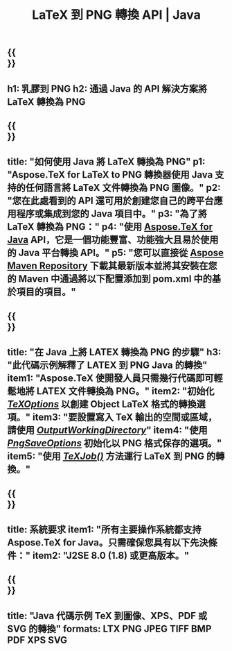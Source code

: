 ﻿---
translation: true
template: /_templates/_conversion-child-java.md
title: LaTeX 到 PNG 轉換 API | Java
description: LaTeX 到 PNG 的轉換功能。將此本地 Java 庫集成到您的項目中，或使用跨平台應用程序將 LaTeX 轉換為 PNG。
keywords: 乳膠到png api java，latex2png 集成
url: /java/conversion/latex-to-png/
family: tex
platformtag: java
feature: conversion
informat: LATEX
outformat: PNG
otherformats: BMP TIFF JPEG PDF
---

{{<section banner>}}
---
h1: 乳膠到 PNG
h2: 通過 Java 的 API 解決方案將 LaTeX 轉換為 PNG
---

{{<section overview>}}
---
title: "如何使用 Java 將 LaTeX 轉換為 PNG"
p1: "Aspose.TeX for LaTeX to PNG 轉換器使用 Java 支持的任何語言將 LaTeX 文件轉換為 PNG 圖像。"
p2: "您在此處看到的 API 還可用於創建您自己的跨平台應用程序或集成到您的 Java 項目中。"
p3: "為了將 LaTeX 轉換為 PNG："
p4: "使用 [Aspose.TeX for Java](https://products.aspose.com/tex/java) API，它是一個功能豐富、功能強大且易於使用的 Java 平台轉換 API。"
p5: "您可以直接從 [Aspose Maven Repository](https://repository.aspose.com/tex/) 下載其最新版本並將其安裝在您的 Maven 中通過將以下配置添加到 pom.xml 中的基於項目的項目。"
---

{{<section feature1>}}
---
title: "在 Java 上將 LATEX 轉換為 PNG 的步驟"
h3: "此代碼示例解釋了 LATEX 到 PNG Java 的轉換"
item1: "Aspose.TeX 使開發人員只需幾行代碼即可輕鬆地將 LATEX 文件轉換為 PNG。"
item2: "初始化 [*TeXOptions*](https://reference.aspose.com/tex/java/com.aspose.tex/TeXOptions) 以創建 Object LaTeX 格式的轉換選項。"
item3: "要設置寫入 TeX 輸出的空間或區域，請使用 [*OutputWorkingDirectory*](https://reference.aspose.com/tex/java/com.aspose.tex/TeXOptions#getOutputWorkingDirectory--)"
item4: "使用 [*PngSaveOptions*](https://reference.aspose.com/tex/java/com.aspose.tex.rendering/PngSaveOptions) 初始化以 PNG 格式保存的選項。"
item5: "使用 [*TeXJob()*](https://reference.aspose.com/tex/java/com.aspose.tex/TeXJob) 方法運行 LaTeX 到 PNG 的轉換。"
---

{{<section feature2>}}
---
title: 系統要求
item1: "所有主要操作系統都支持 Aspose.TeX for Java。只需確保您具有以下先決條件："
item2: "J2SE 8.0 (1.8) 或更高版本。"
---

{{<section widget>}}
---
title: "Java 代碼示例 TeX 到圖像、XPS、PDF 或 SVG 的轉換"
formats: LTX PNG JPEG TIFF BMP PDF XPS SVG
---